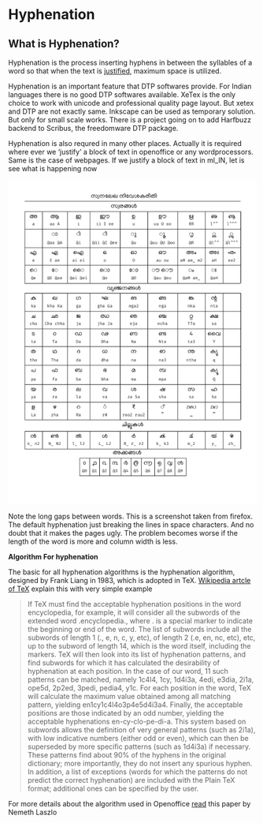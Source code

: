 # Hyphenation

## **What is Hyphenation?**

Hyphenation is the process inserting hyphens in between the syllables of a word so that when the text is [justified](http://en.wikipedia.org/wiki/Justification_%28typesetting%29), maximum space is utilized.

Hyphenation is an important feature that DTP softwares provide. For Indian languages there is no good DTP softwares available. XeTex is the only choice to work with unicode and professional quality page layout. But xetex and DTP are not exactly same. Inkscape can be used as temporary solution. But only for small scale works. There is a project going on to add Harfbuzz backend to Scribus, the freedomware DTP package.

Hyphenation is also requred in many other places. Actually it is required where ever we ‘justify’ a block of text in openoffice or any wordprocessors. Same is the case of webpages. If we justify a block of text in ml\_IN, let is see what is happening now

![](../../.gitbook/assets/image%20%286%29.png)

Note the long gaps between words. This is a screenshot taken from firefox. The default hyphenation just breaking the lines in space characters. And no doubt that it makes the pages ugly. The problem becomes worse if the length of the word is more and column width is less.

**Algorithm For hyphenation**

The basic for all hyphenation algorithms is the hyphenation algorithm, designed by Frank Liang in 1983, which is adopted in TeX. [Wikipedia artcle of TeX](http://en.wikipedia.org/wiki/TeX#Hyphenation_and_justification) explain this with very simple example

> If TeX must find the acceptable hyphenation positions in the word encyclopedia, for example, it will consider all the subwords of the extended word .encyclopedia., where . is a special marker to indicate the beginning or end of the word. The list of subwords include all the subwords of length 1 \(., e, n, c, y, etc\), of length 2 \(.e, en, nc, etc\), etc, up to the subword of length 14, which is the word itself, including the markers. TeX will then look into its list of hyphenation patterns, and find subwords for which it has calculated the desirability of hyphenation at each position. In the case of our word, 11 such patterns can be matched, namely 1c4l4, 1cy, 1d4i3a, 4edi, e3dia, 2i1a, ope5d, 2p2ed, 3pedi, pedia4, y1c. For each position in the word, TeX will calculate the maximum value obtained among all matching pattern, yielding en1cy1c4l4o3p4e5d4i3a4. Finally, the acceptable positions are those indicated by an odd number, yielding the acceptable hyphenations en-cy-clo-pe-di-a. This system based on subwords allows the definition of very general patterns \(such as 2i1a\), with low indicative numbers \(either odd or even\), which can then be superseded by more specific patterns \(such as 1d4i3a\) if necessary. These patterns find about 90% of the hyphens in the original dictionary; more importantly, they do not insert any spurious hyphen. In addition, a list of exceptions \(words for which the patterns do not predict the correct hyphenation\) are included with the Plain TeX format; additional ones can be specified by the user.

For more details about the algorithm used in Openoffice [read](http://markmail.org/download.xqy?id=rwne7kf67ttyk62l&number=2) this paper by Nemeth Laszlo

